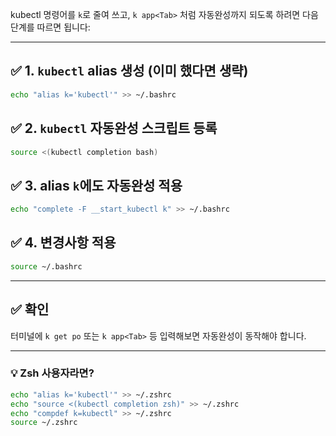 kubectl 명령어를 `k`로 줄여 쓰고, `k app<Tab>` 처럼 자동완성까지 되도록 하려면 다음 단계를 따르면 됩니다:

---

## ✅ 1. `kubectl` alias 생성 (이미 했다면 생략)

```bash
echo "alias k='kubectl'" >> ~/.bashrc
```

## ✅ 2. `kubectl` 자동완성 스크립트 등록

```bash
source <(kubectl completion bash)
```

## ✅ 3. alias `k`에도 자동완성 적용

```bash
echo "complete -F __start_kubectl k" >> ~/.bashrc
```

## ✅ 4. 변경사항 적용

```bash
source ~/.bashrc
```

---

## ✅ 확인

터미널에 `k get po` 또는 `k app<Tab>` 등 입력해보면 자동완성이 동작해야 합니다.

---

### 💡 Zsh 사용자라면?

```bash
echo "alias k='kubectl'" >> ~/.zshrc
echo "source <(kubectl completion zsh)" >> ~/.zshrc
echo "compdef k=kubectl" >> ~/.zshrc
source ~/.zshrc
```
